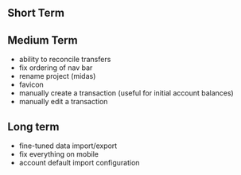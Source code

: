 ## Short Term


## Medium Term
- ability to reconcile transfers
- fix ordering of nav bar
- rename project (midas)
- favicon
- manually create a transaction (useful for initial account balances)
- manually edit a transaction

## Long term
- fine-tuned data import/export
- fix everything on mobile
-  account default import configuration
